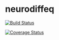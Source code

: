 # neurodiffeq

[![Build Status](https://travis-ci.com/feiyu-chen96/neurodiffeq.svg?branch=master)](https://travis-ci.com/feiyu-chen96/neurodiffeq)

[![Coverage Status](https://coveralls.io/repos/github/feiyu-chen96/neurodiffeq/badge.svg?branch=master)](https://coveralls.io/github/feiyu-chen96/neurodiffeq?branch=master)